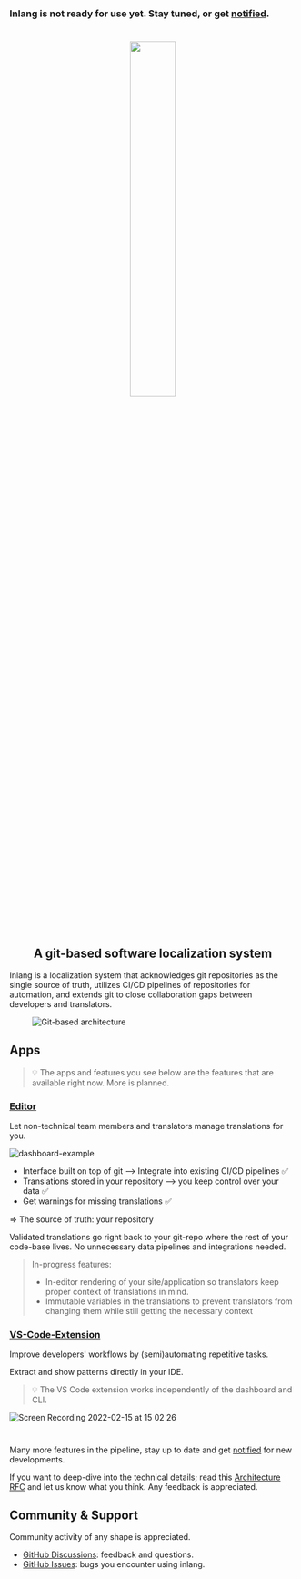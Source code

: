 ### Inlang is not ready for use yet. Stay tuned, or get <a href="https://tally.so/r/3q4O59">notified</a>.
#


<div>
    <p align="center">
        <img width="40%" src="https://raw.githubusercontent.com/inlang/inlang/main/assets/logo-white-background.svg"/>
    </p>

</div>


<h2 align="center">
       A git-based software localization system
</h2> 

Inlang is a localization system that acknowledges git repositories as the single source of truth, utilizes CI/CD pipelines of repositories for automation, and extends git to close collaboration gaps between developers and translators. 

<figure width="50%">
  <img src="https://raw.githubusercontent.com/inlang/inlang/rfc-001-architecture/rfcs/assets/001-git-based-architecture.png" alt="Git-based architecture">
</figure>

## Apps

> :bulb: The apps and features you see below are the features that are available right now. More is planned.


### [Editor](apps/dashboard)  
Let non-technical team members and translators manage translations for you.

![dashboard-example](https://user-images.githubusercontent.com/35429197/154271089-9acf02c3-7c6e-435c-9014-6ee21426ab4d.png)

- Interface built on top of git
 --> Integrate into existing CI/CD pipelines ✅
- Translations stored in your repository --> you keep control over your data ✅
- Get warnings for missing translations ✅
  
=> The source of truth: your repository 


Validated translations go right back to your git-repo where the rest of your code-base lives. No unnecessary data pipelines and integrations needed.

> In-progress features:
> - In-editor rendering of your site/application so translators keep proper context of translations in mind.
> - Immutable variables in the translations to prevent translators from changing them while still getting the necessary context

### [VS-Code-Extension](apps/vs-code-extension)  
Improve developers' workflows by (semi)automating repetitive tasks. 

Extract and show patterns directly in your IDE. 


> :bulb: The VS Code extension works independently of the dashboard and CLI.


![Screen Recording 2022-02-15 at 15 02 26](https://user-images.githubusercontent.com/35429197/154270998-3e8d147a-b979-4df5-b6df-a53c900d962e.gif)

#
Many more features in the pipeline, stay up to date and get <a href="https://tally.so/r/3q4O59">notified</a> for new developments. 

If you want to deep-dive into the technical details; read this <a href="https://github.com/inlang/inlang/blob/rfc-001-architecture/rfcs/001-core-architecture.md">Architecture RFC</a> and let us know what you think. Any feedback is appreciated. 

## Community & Support

Community activity of any shape is appreciated.  

- [GitHub Discussions](https://github.com/inlang/inlang/discussions): feedback and questions.
- [GitHub Issues](https://github.com/inlang/inlang/issues): bugs you encounter using inlang.

